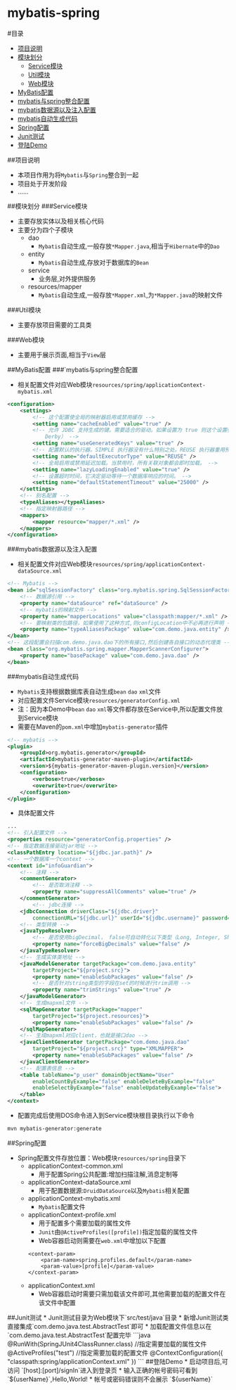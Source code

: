 # mybatis-spring
#<a name="index"></a>目录
* [项目说明](#info)
* [模块划分](#mobile)
  * [Service模块](#service)
  * [Util模块](#util)
  * [Web模块](#web)
* [MyBatis配置](#mybatis)
 * [mybatis与spring整合配置](#mybatis-spring)
 * [mybatis数据源以及注入配置](#mybatis-data)
 * [mybatis自动生成代码](#mybatis-generator)
* [Spring配置](#spring-config)
* [Junit测试](#junit)
* [登陆Demo](#login_demo)

<a name="info"></a>
##项目说明
* 本项目作用为将`Mybatis`与`Spring`整合到一起
* 项目处于开发阶段
* ......

<a name="mobile"></a>
##模块划分
<a name="service"></a>
###Service模块
* 主要存放实体以及相关核心代码
* 主要分为四个子模块
	* dao
		* `Mybatis`自动生成,一般存放`*Mapper.java`,相当于`Hibernate`中的`Dao`
	* entity
		* `Mybatis`自动生成,存放对于数据库的`Bean`
	* service
		* 业务层,对外提供服务
	* resources/mapper
		* `Mybatis`自动生成,一般存放`*Mapper.xml`,为`*Mapper.java`的映射文件

<a name="util"></a>
###Util模块
* 主要存放项目需要的工具类

<a name="web"></a>
###Web模块
* 主要用于展示页面,相当于`View`层

<a name="mybatis"></a>
##MyBatis配置
<a name="mybatis-spring"></a>
###`mybatis与spring整合配置
* 相关配置文件对应Web模块`resources/spring/applicationContext-mybatis.xml`
```xml
<configuration>
	<settings>
		<!-- 这个配置使全局的映射器启用或禁用缓存 -->
		<setting name="cacheEnabled" value="true" />
		<!-- 允许 JDBC 支持生成的键。需要适合的驱动。如果设置为 true 则这个设置强制生成的键被使用，尽管一些驱动拒绝兼容但仍然有效（比如 
			Derby） -->
		<setting name="useGeneratedKeys" value="true" />
		<!-- 配置默认的执行器。SIMPLE 执行器没有什么特别之处。REUSE 执行器重用预处理语句。BATCH 执行器重用语句和批量更新 -->
		<setting name="defaultExecutorType" value="REUSE" />
		<!-- 全局启用或禁用延迟加载。当禁用时，所有关联对象都会即时加载。 -->
		<setting name="lazyLoadingEnabled" value="true" />
		<!-- 设置超时时间，它决定驱动等待一个数据库响应的时间。 -->
		<setting name="defaultStatementTimeout" value="25000" />
	</settings>
	<!-- 别名配置 -->
	<typeAliases></typeAliases>
	<!-- 指定映射器路径 -->
	<mappers>
		<mapper resource="mapper/*.xml" />
	</mappers>
</configuration>
```
<a name="mybatis-data"></a>
###mybatis数据源以及注入配置
* 相关配置文件对应Web模块`resources/spring/applicationContext-dataSource.xml`
```xml
<!-- Mybatis -->
<bean id="sqlSessionFactory" class="org.mybatis.spring.SqlSessionFactoryBean">
	<!-- 数据源引用 -->
	<property name="dataSource" ref="dataSource" />
	<!-- mybatis的映射文件 -->
	<property name="mapperLocations" value="classpath:mapper/*.xml" />
	<!-- 要映射类的包路径，如果使用了这种方式,则configLocation中不必再进行声明 -->
	<property name="typeAliasesPackage" value="com.demo.java.entity" />
</bean>
<!-- 这段配置会扫描com.demo.java.dao下的所有接口,然后创建各自接口的动态代理类 -->
<bean class="org.mybatis.spring.mapper.MapperScannerConfigurer">
	<property name="basePackage" value="com.demo.java.dao" />
</bean>
```
<a name="mybatis-generator"></a>
###mybatis自动生成代码
* `Mybatis`支持根据数据库表自动生成`bean` `dao` `xml`文件
* 对应配置文件Service模块`resources/generatorConfig.xml`
* 注：因为本Demo中`bean` `dao` `xml`等文件都存放在Service中,所以配置文件放到Service模块
* 需要在Maven的`pom.xml`中增加`mybatis-generator`插件
```xml
<!-- mybatis -->
<plugin>
	<groupId>org.mybatis.generator</groupId>
	<artifactId>mybatis-generator-maven-plugin</artifactId>
	<version>${mybatis-generator-maven-plugin.version}</version>
	<configuration>
		<verbose>true</verbose>
		<overwrite>true</overwrite>
	</configuration>
</plugin>
```
* 具体配置文件
```xml
...
<!-- 引入配置文件 -->
<properties resource="generatorConfig.properties" />
<!-- 指定数据连接驱动jar地址 -->
<classPathEntry location="${jdbc.jar.path}" />
<!-- 一个数据库一个context -->
<context id="infoGuardian">
	<!-- 注释 -->
	<commentGenerator>
		<!-- 是否取消注释 -->
		<property name="suppressAllComments" value="true" />
	</commentGenerator>
		<!-- jdbc连接 -->
	<jdbcConnection driverClass="${jdbc.driver}"
		connectionURL="${jdbc.url}" userId="${jdbc.username}" password="${jdbc.password}" />
	<!-- 类型转换 -->
	<javaTypeResolver>
		<!-- 是否使用bigDecimal， false可自动转化以下类型（Long, Integer, Short, etc.） -->
		<property name="forceBigDecimals" value="false" />
	</javaTypeResolver>
	<!-- 生成实体类地址 -->
	<javaModelGenerator targetPackage="com.demo.java.entity"
		targetProject="${project.src}">
		<property name="enableSubPackages" value="false" />
		<!-- 是否针对string类型的字段在set的时候进行trim调用 -->
		<property name="trimStrings" value="true" />
	</javaModelGenerator>
	<!-- 生成mapxml文件 -->
	<sqlMapGenerator targetPackage="mapper"
		targetProject="${project.resources}">
		<property name="enableSubPackages" value="false" />
	</sqlMapGenerator>
	<!-- 生成mapxml对应client，也就是接口dao -->
	<javaClientGenerator targetPackage="com.demo.java.dao"
		targetProject="${project.src}" type="XMLMAPPER">
		<property name="enableSubPackages" value="false" />
	</javaClientGenerator>
	<!-- 配置表信息 -->
	<table tableName="p_user" domainObjectName="User"
		enableCountByExample="false" enableDeleteByExample="false"
		enableSelectByExample="false" enableUpdateByExample="false">
	</table>
</context>
```
* 配置完成后使用DOS命令进入到Service模块根目录执行以下命令
```Bash
mvn mybatis-generator:generate
```

<a name="spring-config"></a>
##Spring配置
* Spring配置文件存放位置：Web模块`resources/spring`目录下
	* applicationContext-common.xml
		* 用于配置Spring公共配置:增加扫描注解,消息定制等
	* applicationContext-dataSource.xml
		* 用于配置数据源:`DruidDataSource`以及`Mybatis`相关配置
	* applicationContext-mybatis.xml
		* `Mybatis`配置文件
	* applicationContext-profile.xml
		* 用于配置多个需要加载的属性文件
		* `Junit`由`@ActiveProfiles([profile])`指定加载的属性文件
		* Web容器启动则需要在`web.xml`中增加以下配置
		```
		<context-param>
			<param-name>spring.profiles.default</param-name>
			<param-value>[profile]</param-value>
		</context-param>
		```
	* applicationContext.xml
		* Web容器启动时需要只需加载该文件即可,其他需要加载的配置文件在该文件中配置

<a name="junit">
##Junit测试
* Junit测试目录为Web模块下`src/test/java`目录
* 新增Junit测试类直接集成`com.demo.java.test.AbstractTest`即可
* 加载配置文件信息以在`com.demo.java.test.AbstractTest`配置完毕
```java
@RunWith(SpringJUnit4ClassRunner.class)
//指定需要加载的属性文件
@ActiveProfiles("test")
//指定需要加载的配置文件
@ContextConfiguration({ "classpath:spring/applicationContext.xml" })
```
<a name="login_demo"></a>
##登陆Demo
* 启动项目后,可访问 `[host]:[port]/signIn`进入到登录页
* 输入正确的帐号密码可看到 `${userName}`,Hello,World!
* 帐号或密码错误则不会展示 `${userName}`
